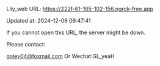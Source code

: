 Lily_web URL: https://222f-61-165-102-156.ngrok-free.app

Updated at: 2024-12-06 09:47:41

If you cannot open this URL, the server might be down.

Please contact: 

goley04@foxmail.com Or Wechat:GL_yeaH